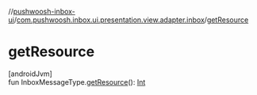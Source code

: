 //[pushwoosh-inbox-ui](../../index.md)/[com.pushwoosh.inbox.ui.presentation.view.adapter.inbox](index.md)/[getResource](get-resource.md)

# getResource

[androidJvm]\
fun InboxMessageType.[getResource](get-resource.md)(): [Int](https://kotlinlang.org/api/latest/jvm/stdlib/kotlin-stdlib/kotlin/-int/index.html)

